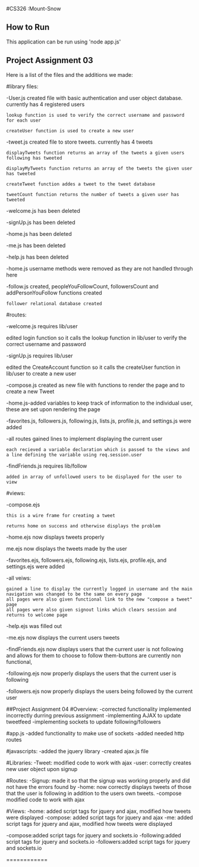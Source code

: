 #CS326 :Mount-Snow

## How to Run
This application can be run using 'node app.js'

## Project Assignment 03
Here is a list of the files and the additions we made:

#library files:

-User.js created file with basic authentication and user object database. currently has 4 registered users

	lookup function is used to verify the correct username and password for each user

	createUser function is used to create a new user

-tweet.js created file to store tweets. currently has 4 tweets

	displayTweets function returns an array of the tweets a given users following has tweeted

	displayMyTweets function returns an array of the tweets the given user has tweeted

	createTweet function addes a tweet to the tweet database

	tweetCount function returns the number of tweets a given user has tweeted

-welcome.js has been deleted

-signUp.js has been deleted

-home.js has been deleted

-me.js has been deleted

-help.js has been deleted

-home.js username methods were removed as they are not handled through here

-follow.js created, peopleYouFollowCount, followersCount and addPersonYouFollow functions created

	follower relational database created



#routes:

-welcome.js requires lib/user

  edited login function so it calls the lookup function in lib/user to verify the correct username and password

-signUp.js requires lib/user

  edited the CreateAccount function so it calls the createUser function in lib/user to create a new user

-compose.js created as new file with functions to render the page and to create a new Tweet

-home.js-added variables to keep track of information to the individual user, these are set upon rendering the page

-favorites.js, followers.js, following.js, lists.js, profile.js, and settings.js were added

-all routes gained lines to implement displaying the current user

	each recieved a variable declaration which is passed to the views and a line defining the variable using req.session.user

-findFriends.js requires lib/follow

	added in array of unfollowed users to be displayed for the user to view
  
  
#views:

-compose.ejs 

	this is a wire frame for creating a tweet

	returns home on success and otherwise displays the problem

-home.ejs now displays tweets properly

me.ejs now displays the tweets made by the user

-favorites.ejs, followers.ejs, following.ejs, lists.ejs, profile.ejs, and settings.ejs were added

-all veiws:

	gained a line to display the currently logged in username and the main navigation was changed to be the same on every page
	all pages were also given functional link to the new "compose a tweet" page
	all pages were also given signout links which clears session and returns to welcome page

-help.ejs was filled out

-me.ejs now displays the current users tweets

-findFriends.ejs now displays users that the current user is not following and allows for them to choose to follow them-buttons are currently non functional, 

-following.ejs now properly displays the users that the current user is following

-followers.ejs now properly displays the users being followed by the current user


##Project Assignment 04
#Overview:
-corrected functionality implemented incorrectly durring previous assignment
-implementing AJAX to update tweetfeed
-implementing sockets to update following/followers

#app.js
-added functionality to make use of sockets
-added needed http routes

#javascripts:
-added the jquery library
-created ajax.js file

#Libraries:
-Tweet: modified code to work with ajax
-user: correctly creates new user object upon signup

#Routes:
-Signup: made it so that the signup was working properly and did not have the errors found by 
-home: now correctly displays tweets of those that the user is following in addition to the users own tweets.
-compose modified code to work with ajax


#Views:
-home: added script tags for jquery and ajax, modified how tweets were displayed
-compose: added script tags for jquery and ajax
-me: added script tags for jquery and ajax, modified how tweets were displayed

-compose:added script tags for jquery and sockets.io
-following:added script tags for jquery and sockets.io
-followers:added script tags for jquery and sockets.io



============
